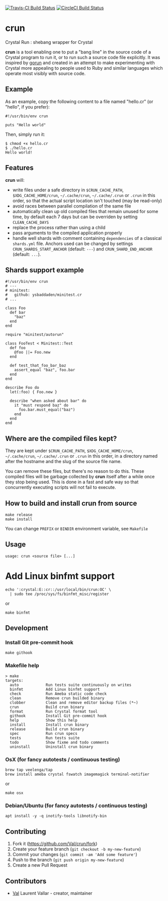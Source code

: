[![Travis-CI Build Status](https://travis-ci.org/Val/crun.svg?branch=master)](https://travis-ci.org/Val/crun)
[![CircleCI Build Status](https://circleci.com/gh/Val/crun.svg?style=shield)](https://circleci.com/gh/Val/crun)

# crun
Crystal Run : shebang wrapper for Crystal

**crun** is a tool enabling one to put a "bang line" in the source code of
a Crystal program to run it, or to run such a source code file explicitly.
It was inspired by [gorun](https://github.com/erning/gorun) and created in
an attempt to make experimenting with Crystal more appealing to people
used to Ruby and similar languages which operate most visibly with source
code.

## Example

As an example, copy the following content to a file named "hello.cr" (or
"hello", if you prefer):

```Crystal
#!/usr/bin/env crun

puts "Hello world"
```

Then, simply run it:


```
$ chmod +x hello.cr
$ ./hello.cr
Hello world!
```

## Features

**crun** will:

  * write files under a safe directory in `$CRUN_CACHE_PATH`,
    `$XDG_CACHE_HOME/crun`, `~/.cache/crun`, `~/.cache/.crun` or `.crun`
    in this order, so that the actual script location isn't touched
    (may be read-only)
  * avoid races between parallel compilation of the same file
  * automatically clean up old compiled files that remain unused for
    some time, by default each 7 days but can be overriden by setting
    `CLEAN_CACHE_DAYS`
  * replace the process rather than using a child
  * pass arguments to the compiled application properly
  * handle well shards with comment containing `dependencies` of a
    classical `shards.yml` file. Anchors used can be changed by settings
    `CRUN_SHARDS_START_ANCHOR` (default: `---`) and
    `CRUN_SHARD_END_ANCHOR` (default: `...`).

## Shards support example

```Crystal
#!/usr/bin/env crun
# ---
# minitest:
#   github: ysbaddaden/minitest.cr
# ...

class Foo
  def bar
    "baz"
  end
end

require "minitest/autorun"

class FooTest < Minitest::Test
  def foo
    @foo ||= Foo.new
  end

  def test_that_foo_bar_baz
    assert_equal "baz", foo.bar
  end
end

describe Foo do
  let(:foo) { Foo.new }

  describe "when asked about bar" do
    it "must respond baz" do
      foo.bar.must_equal("baz")
    end
  end
end

```

## Where are the compiled files kept?

They are kept under `$CRUN_CACHE_PATH`, `$XDG_CACHE_HOME/crun`,
`~/.cache/crun`, `~/.cache/.crun` or `.crun` in this order, in a directory
named after the hostname and the slug of the source file name.

You can remove these files, but there's no reason to do this. These
compiled files will be garbage collected by **crun** itself after a while
once they stop being used. This is done in a fast and safe way so that
concurrently executing scripts will not fail to execute.

## How to build and install crun from source

```Shell
make release
make install
```

You can change `PREFIX` or `BINDIR` environment variable, see `Makefile`

## Usage

```Shell
usage: crun <source file> [...]
```

# Add Linux binfmt support

``` Shell
echo ':crystal:E::cr::/usr/local/bin/crun:OC' \
  | sudo tee /proc/sys/fs/binfmt_misc/register
```
or
```Shell
make binfmt
```

## Development

### Install Git pre-commit hook

```Shell
make githook
```

### Makefile help

```Shell
> make
targets:
  auto            Run tests suite continuously on writes
  binfmt          Add Linux binfmt support
  check           Run Ameba static code check
  clean           Remove crun builded binary
  clobber         Clean and remove editor backup files (*~)
  crun            Build crun binary
  format          Run Crystal format tool
  githook         Install Git pre-commit hook
  help            Show this help
  install         Install crun binary
  release         Build crun binary
  spec            Run crun specs
  tests           Run tests suite
  todo            Show fixme and todo comments
  uninstall       Uninstall crun binary
```

### OsX (for fancy autotests / continuous testing)

```Shell
brew tap veelenga/tap
brew install ameba crystal fswatch imagemagick terminal-notifier
```
or
```Shell
make osx
```

### Debian/Ubuntu (for fancy autotests / continuous testing)

```Shell
apt install -y -q inotify-tools libnotify-bin
```

## Contributing

1. Fork it (<https://github.com/Val/crun/fork>)
2. Create your feature branch (`git checkout -b my-new-feature`)
3. Commit your changes (`git commit -am 'Add some feature'`)
4. Push to the branch (`git push origin my-new-feature`)
5. Create a new Pull Request

## Contributors

- [Val](https://github.com/Val) Laurent Vallar - creator, maintainer
